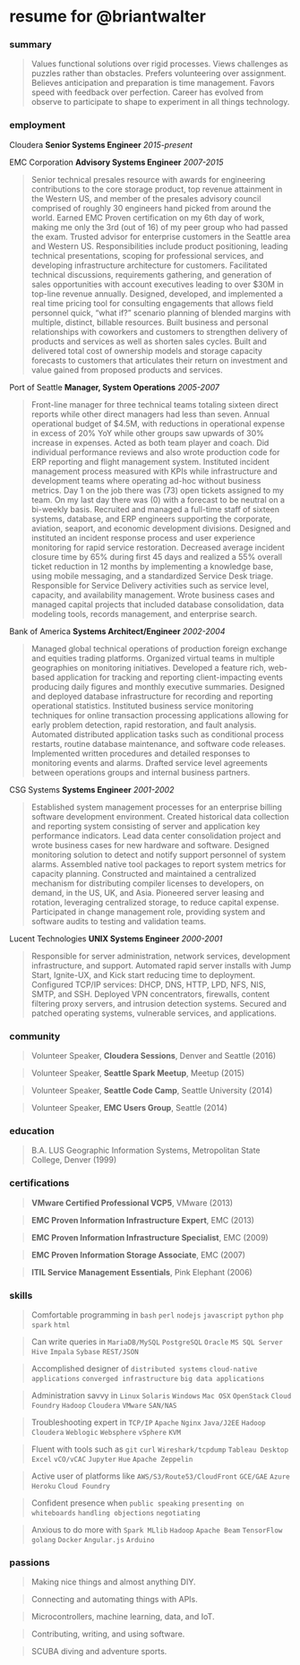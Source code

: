 # resume for @briantwalter

### summary
> Values functional solutions over rigid processes.  Views challenges as puzzles rather than obstacles.  Prefers volunteering over assignment.  Believes anticipation and preparation is time management.  Favors speed with feedback over perfection.  Career has evolved from observe to participate to shape to experiment in all things technology. 

### employment
Cloudera **Senior Systems Engineer** *2015-present*
> 

EMC Corporation **Advisory Systems Engineer** *2007-2015*
> Senior technical presales resource with awards for engineering contributions to the core storage product, top revenue attainment in the Western US, and member of the presales advisory council comprised of roughly 30 engineers hand picked from around the world.  Earned EMC Proven certification on my 6th day of work, making me only the 3rd (out of 16) of my peer group who had passed the exam.  Trusted advisor for enterprise customers in the Seattle area and Western US. Responsibilities include product positioning, leading technical presentations, scoping for professional services, and developing infrastructure architecture for customers. Facilitated technical discussions, requirements gathering, and generation of sales opportunities with account executives leading to over $30M in top-line revenue annually. Designed, developed, and implemented a real time pricing tool for consulting engagements that allows field personnel quick, “what if?” scenario planning of blended margins with multiple, distinct, billable resources. Built business and personal relationships with coworkers and customers to strengthen delivery of products and services as well as shorten sales cycles. Built and delivered total cost of ownership models and storage capacity forecasts to customers that articulates their return on investment and value gained from proposed products and services.

Port of Seattle **Manager, System Operations** *2005-2007*
> Front-line manager for three technical teams totaling sixteen direct reports while other direct managers had less than seven.  Annual operational budget of $4.5M, with reductions in operational expense in excess of 20% YoY while other groups saw upwards of 30% increase in expenses.  Acted as both team player and coach.  Did individual performance reviews and also wrote production code for ERP reporting and flight management system.  Instituted incident management process measured with KPIs while infrastructure and development teams where operating ad-hoc without business metrics.  Day 1 on the job there was (73) open tickets assigned to my team.  On my last day there was (0) with a forecast to be neutral on a bi-weekly basis.  Recruited and managed a full-time staff of sixteen systems, database, and ERP engineers supporting the corporate, aviation, seaport, and economic development divisions.  Designed and instituted an incident response process and user experience monitoring for rapid service restoration. Decreased average incident closure time by 65% during first 45 days and realized a 55% overall ticket reduction in 12 months by implementing a knowledge base, using mobile messaging, and a standardized Service Desk triage.   Responsible for Service Delivery activities such as service level, capacity, and availability management. Wrote business cases and managed capital projects that included database consolidation, data modeling tools, records management, and enterprise search.

Bank of America **Systems Architect/Engineer** *2002-2004*
> Managed global technical operations of production foreign exchange and equities trading platforms. Organized virtual teams in multiple geographies on monitoring initiatives. Developed a feature rich, web-based application for tracking and reporting client-impacting events producing daily figures and monthly executive summaries. Designed and deployed database infrastructure for recording and reporting operational statistics. Instituted business service monitoring techniques for online transaction processing applications allowing for early problem detection, rapid restoration, and fault analysis. Automated distributed application tasks such as conditional process restarts, routine database maintenance, and software code releases. Implemented written procedures and detailed responses to monitoring events and alarms. Drafted service level agreements between operations groups and internal business partners.

CSG Systems **Systems Engineer** *2001-2002*
> Established system management processes for an enterprise billing software development environment. Created historical data collection and reporting system consisting of server and application key performance indicators. Lead data center consolidation project and wrote business cases for new hardware and software. Designed monitoring solution to detect and notify support personnel of system alarms. Assembled native tool packages to report system metrics for capacity planning. Constructed and maintained a centralized mechanism for distributing compiler licenses to developers, on demand, in the US, UK, and Asia. Pioneered server leasing and rotation, leveraging centralized storage, to reduce capital expense. Participated in change management role, providing system and software audits to testing and validation teams.

Lucent Technologies **UNIX Systems Engineer** *2000-2001*
> Responsible for server administration, network services, development infrastructure, and support. Automated rapid server installs with Jump Start, Ignite-UX, and Kick start reducing time to deployment. Configured TCP/IP services: DHCP, DNS, HTTP, LPD, NFS, NIS, SMTP, and SSH. Deployed VPN concentrators, firewalls, content filtering proxy servers, and intrusion detection systems. Secured and patched operating systems, vulnerable services, and applications.

### community 
> Volunteer Speaker, **Cloudera Sessions**, Denver and Seattle (2016)

> Volunteer Speaker, **Seattle Spark Meetup**, Meetup (2015)

> Volunteer Speaker, **Seattle Code Camp**, Seattle University (2014)

> Volunteer Speaker, **EMC Users Group**, Seattle (2014)

### education
> B.A. LUS Geographic Information Systems, Metropolitan State College, Denver (1999)

### certifications
> **VMware Certified Professional VCP5**, VMware  (2013)

> **EMC Proven Information Infrastructure Expert**, EMC (2013)

> **EMC Proven Information Infrastructure Specialist**, EMC (2009)

> **EMC Proven Information Storage Associate**, EMC (2007)

> **ITIL Service Management Essentials**, Pink Elephant (2006)

### skills
> Comfortable programming in `bash` `perl` `nodejs` `javascript` `python` `php` `spark` `html`

> Can write queries in `MariaDB/MySQL` `PostgreSQL` `Oracle` `MS SQL Server` `Hive` `Impala` `Sybase` `REST/JSON`

> Accomplished designer of `distributed systems` `cloud-native applications` `converged infrastructure` `big data applications`

> Administration savvy in `Linux` `Solaris` `Windows` `Mac OSX` `OpenStack` `Cloud Foundry` `Hadoop` `Cloudera` `VMware` `SAN/NAS`

> Troubleshooting expert in `TCP/IP` `Apache` `Nginx` `Java/J2EE` `Hadoop` `Cloudera` `Weblogic` `Websphere` `vSphere` `KVM`

> Fluent with tools such as `git` `curl` `Wireshark/tcpdump` `Tableau Desktop` `Excel` `vCO/vCAC` `Jupyter` `Hue` `Apache Zeppelin`

> Active user of platforms like `AWS/S3/Route53/CloudFront` `GCE/GAE` `Azure` `Heroku` `Cloud Foundry`

> Confident presence when `public speaking` `presenting on whiteboards` `handling objections` `negotiating`

> Anxious to do more with `Spark MLlib` `Hadoop` `Apache Beam` `TensorFlow` `golang` `Docker` `Angular.js` `Arduino`

### passions
> Making nice things and almost anything DIY.

> Connecting and automating things with APIs.

> Microcontrollers, machine learning, data, and IoT.

> Contributing, writing, and using software.

> SCUBA diving and adventure sports.
